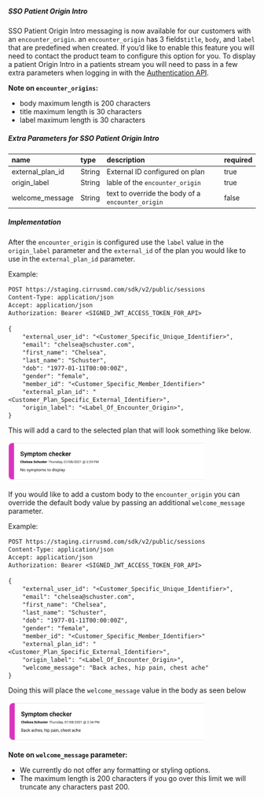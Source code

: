 ##### SSO Patient Origin Intro

SSO Patient Origin Intro messaging is now available for our customers with an `encounter_origin`.
an `encounter_origin` has 3 fields`title`, `body`, and `label` that are predefined when created.
If you’d like to enable this feature you will need to contact the product team to configure this
option for you. To display a patient Origin Intro in a patients stream you will need to pass in a
few extra parameters when logging in with the [Authentication API](authentication-api.md).

**Note on `encounter_origins`:**

- body maximum length is 200 characters
- title maximum length is 30 characters
- label maximum length is 30 characters

##### Extra Parameters for SSO Patient Origin Intro

| name             | type   | description                                       | required |
| :--------------- | :----- | :------------------------------------------------ | :------- |
| external_plan_id | String | External ID configured on plan                    | true     |
| origin_label     | String | lable of the `encounter_origin`                   | true     |
| welcome_message  | String | text to override the body of a `encounter_origin` | false    |

##### Implementation

After the `encounter_origin` is configured use the `label` value in the `origin_label` parameter
and the `external_id` of the plan you would like to use in the `external_plan_id` parameter.

Example:

```
POST https://staging.cirrusmd.com/sdk/v2/public/sessions
Content-Type: application/json
Accept: application/json
Authorization: Bearer <SIGNED_JWT_ACCESS_TOKEN_FOR_API>

{
    "external_user_id": "<Customer_Specific_Unique_Identifier>",
    "email": "chelsea@schuster.com",
    "first_name": "Chelsea",
    "last_name": "Schuster",
    "dob": "1977-01-11T00:00:00Z",
    "gender": "female",
    "member_id": "<Customer_Specific_Member_Identifier>"
    "external_plan_id": "<Customer_Plan_Specific_External_Identifier>",
    "origin_label": "<Label_Of_Encounter_Origin>",
}
```

This will add a card to the selected plan that will look something like below.

<img src="images/default_encounter_origin.png" width="400" />

If you would like to add a custom body to the `encounter_origin` you can override the default body value by passing an additional `welcome_message` parameter.

Example:

```
POST https://staging.cirrusmd.com/sdk/v2/public/sessions
Content-Type: application/json
Accept: application/json
Authorization: Bearer <SIGNED_JWT_ACCESS_TOKEN_FOR_API>

{
    "external_user_id": "<Customer_Specific_Unique_Identifier>",
    "email": "chelsea@schuster.com",
    "first_name": "Chelsea",
    "last_name": "Schuster",
    "dob": "1977-01-11T00:00:00Z",
    "gender": "female",
    "member_id": "<Customer_Specific_Member_Identifier>"
    "external_plan_id": "<Customer_Plan_Specific_External_Identifier>",
    "origin_label": "<Label_Of_Encounter_Origin>",
    "welcome_message": "Back aches, hip pain, chest ache"
}
```

Doing this will place the `welcome_message` value in the body as seen below

<img src="images/welcome_msg_encounter_origin.png" width="400" />

**Note on `welcome_message` parameter:**

- We currently do not offer any formatting or styling options.
- The maximum length is 200 characters if you go over this limit we will truncate any characters past 200.
